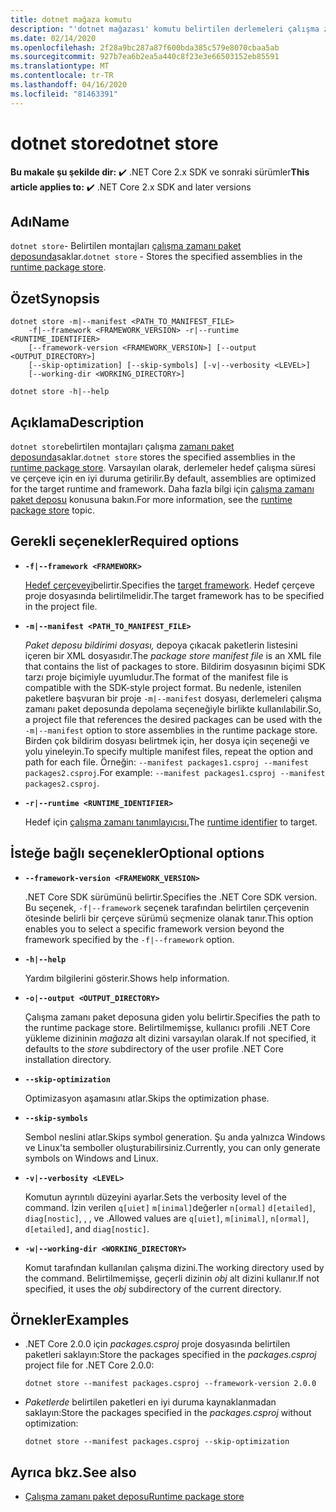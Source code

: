 ```yaml
---
title: dotnet mağaza komutu
description: "'dotnet mağazası' komutu belirtilen derlemeleri çalışma zamanı paket deposunda depolar."
ms.date: 02/14/2020
ms.openlocfilehash: 2f28a9bc287a87f600bda385c579e8070cbaa5ab
ms.sourcegitcommit: 927b7ea6b2ea5a440c8f23e3e66503152eb85591
ms.translationtype: MT
ms.contentlocale: tr-TR
ms.lasthandoff: 04/16/2020
ms.locfileid: "81463391"
---
```

# <a name="dotnet-store"></a><span data-ttu-id="21499-103">dotnet store</span><span class="sxs-lookup"><span data-stu-id="21499-103">dotnet store</span></span>

<span data-ttu-id="21499-104">**Bu makale şu şekilde dir:** ✔️ .NET Core 2.x SDK ve sonraki sürümler</span><span class="sxs-lookup"><span data-stu-id="21499-104">**This article applies to:** ✔️ .NET Core 2.x SDK and later versions</span></span>

## <a name="name"></a><span data-ttu-id="21499-105">Adı</span><span class="sxs-lookup"><span data-stu-id="21499-105">Name</span></span>

<span data-ttu-id="21499-106">`dotnet store`- Belirtilen montajları [çalışma zamanı paket deposunda](../deploying/runtime-store.md)saklar.</span><span class="sxs-lookup"><span data-stu-id="21499-106">`dotnet store` - Stores the specified assemblies in the [runtime package store](../deploying/runtime-store.md).</span></span>

## <a name="synopsis"></a><span data-ttu-id="21499-107">Özet</span><span class="sxs-lookup"><span data-stu-id="21499-107">Synopsis</span></span>

```dotnetcli
dotnet store -m|--manifest <PATH_TO_MANIFEST_FILE>
    -f|--framework <FRAMEWORK_VERSION> -r|--runtime <RUNTIME_IDENTIFIER>
    [--framework-version <FRAMEWORK_VERSION>] [--output <OUTPUT_DIRECTORY>]
    [--skip-optimization] [--skip-symbols] [-v|--verbosity <LEVEL>]
    [--working-dir <WORKING_DIRECTORY>]

dotnet store -h|--help
```

## <a name="description"></a><span data-ttu-id="21499-108">Açıklama</span><span class="sxs-lookup"><span data-stu-id="21499-108">Description</span></span>

<span data-ttu-id="21499-109">`dotnet store`belirtilen montajları çalışma [zamanı paket deposunda](../deploying/runtime-store.md)saklar.</span><span class="sxs-lookup"><span data-stu-id="21499-109">`dotnet store` stores the specified assemblies in the [runtime package store](../deploying/runtime-store.md).</span></span> <span data-ttu-id="21499-110">Varsayılan olarak, derlemeler hedef çalışma süresi ve çerçeve için en iyi duruma getirilir.</span><span class="sxs-lookup"><span data-stu-id="21499-110">By default, assemblies are optimized for the target runtime and framework.</span></span> <span data-ttu-id="21499-111">Daha fazla bilgi için [çalışma zamanı paket deposu](../deploying/runtime-store.md) konusuna bakın.</span><span class="sxs-lookup"><span data-stu-id="21499-111">For more information, see the [runtime package store](../deploying/runtime-store.md) topic.</span></span>

## <a name="required-options"></a><span data-ttu-id="21499-112">Gerekli seçenekler</span><span class="sxs-lookup"><span data-stu-id="21499-112">Required options</span></span>

- **`-f|--framework <FRAMEWORK>`**

  <span data-ttu-id="21499-113">[Hedef çerçeveyi](../../standard/frameworks.md)belirtir.</span><span class="sxs-lookup"><span data-stu-id="21499-113">Specifies the [target framework](../../standard/frameworks.md).</span></span> <span data-ttu-id="21499-114">Hedef çerçeve proje dosyasında belirtilmelidir.</span><span class="sxs-lookup"><span data-stu-id="21499-114">The target framework has to be specified in the project file.</span></span>

- **`-m|--manifest <PATH_TO_MANIFEST_FILE>`**

  <span data-ttu-id="21499-115">*Paket deposu bildirimi dosyası,* depoya çıkacak paketlerin listesini içeren bir XML dosyasıdır.</span><span class="sxs-lookup"><span data-stu-id="21499-115">The *package store manifest file* is an XML file that contains the list of packages to store.</span></span> <span data-ttu-id="21499-116">Bildirim dosyasının biçimi SDK tarzı proje biçimiyle uyumludur.</span><span class="sxs-lookup"><span data-stu-id="21499-116">The format of the manifest file is compatible with the SDK-style project format.</span></span> <span data-ttu-id="21499-117">Bu nedenle, istenilen paketlere başvuran bir proje `-m|--manifest` dosyası, derlemeleri çalışma zamanı paket deposunda depolama seçeneğiyle birlikte kullanılabilir.</span><span class="sxs-lookup"><span data-stu-id="21499-117">So, a project file that references the desired packages can be used with the `-m|--manifest` option to store assemblies in the runtime package store.</span></span> <span data-ttu-id="21499-118">Birden çok bildirim dosyası belirtmek için, her dosya için seçeneği ve yolu yineleyin.</span><span class="sxs-lookup"><span data-stu-id="21499-118">To specify multiple manifest files, repeat the option and path for each file.</span></span> <span data-ttu-id="21499-119">Örneğin: `--manifest packages1.csproj --manifest packages2.csproj`.</span><span class="sxs-lookup"><span data-stu-id="21499-119">For example: `--manifest packages1.csproj --manifest packages2.csproj`.</span></span>

- **`-r|--runtime <RUNTIME_IDENTIFIER>`**

  <span data-ttu-id="21499-120">Hedef için [çalışma zamanı tanımlayıcısı.](../rid-catalog.md)</span><span class="sxs-lookup"><span data-stu-id="21499-120">The [runtime identifier](../rid-catalog.md) to target.</span></span>

## <a name="optional-options"></a><span data-ttu-id="21499-121">İsteğe bağlı seçenekler</span><span class="sxs-lookup"><span data-stu-id="21499-121">Optional options</span></span>

- **`--framework-version <FRAMEWORK_VERSION>`**

  <span data-ttu-id="21499-122">.NET Core SDK sürümünü belirtir.</span><span class="sxs-lookup"><span data-stu-id="21499-122">Specifies the .NET Core SDK version.</span></span> <span data-ttu-id="21499-123">Bu seçenek, `-f|--framework` seçenek tarafından belirtilen çerçevenin ötesinde belirli bir çerçeve sürümü seçmenize olanak tanır.</span><span class="sxs-lookup"><span data-stu-id="21499-123">This option enables you to select a specific framework version beyond the framework specified by the `-f|--framework` option.</span></span>

- **`-h|--help`**

  <span data-ttu-id="21499-124">Yardım bilgilerini gösterir.</span><span class="sxs-lookup"><span data-stu-id="21499-124">Shows help information.</span></span>

- **`-o|--output <OUTPUT_DIRECTORY>`**

  <span data-ttu-id="21499-125">Çalışma zamanı paket deposuna giden yolu belirtir.</span><span class="sxs-lookup"><span data-stu-id="21499-125">Specifies the path to the runtime package store.</span></span> <span data-ttu-id="21499-126">Belirtilmemişse, kullanıcı profili .NET Core yükleme dizininin *mağaza* alt dizini varsayılan olarak.</span><span class="sxs-lookup"><span data-stu-id="21499-126">If not specified, it defaults to the *store* subdirectory of the user profile .NET Core installation directory.</span></span>

- **`--skip-optimization`**

  <span data-ttu-id="21499-127">Optimizasyon aşamasını atlar.</span><span class="sxs-lookup"><span data-stu-id="21499-127">Skips the optimization phase.</span></span>

- **`--skip-symbols`**

  <span data-ttu-id="21499-128">Sembol neslini atlar.</span><span class="sxs-lookup"><span data-stu-id="21499-128">Skips symbol generation.</span></span> <span data-ttu-id="21499-129">Şu anda yalnızca Windows ve Linux'ta semboller oluşturabilirsiniz.</span><span class="sxs-lookup"><span data-stu-id="21499-129">Currently, you can only generate symbols on Windows and Linux.</span></span>

- **`-v|--verbosity <LEVEL>`**

  <span data-ttu-id="21499-130">Komutun ayrıntılı düzeyini ayarlar.</span><span class="sxs-lookup"><span data-stu-id="21499-130">Sets the verbosity level of the command.</span></span> <span data-ttu-id="21499-131">İzin verilen `q[uiet]` `m[inimal]`değerler `n[ormal]` `d[etailed]`, `diag[nostic]`, , , ve .</span><span class="sxs-lookup"><span data-stu-id="21499-131">Allowed values are `q[uiet]`, `m[inimal]`, `n[ormal]`, `d[etailed]`, and `diag[nostic]`.</span></span>

- **`-w|--working-dir <WORKING_DIRECTORY>`**

  <span data-ttu-id="21499-132">Komut tarafından kullanılan çalışma dizini.</span><span class="sxs-lookup"><span data-stu-id="21499-132">The working directory used by the command.</span></span> <span data-ttu-id="21499-133">Belirtilmemişse, geçerli dizinin *obj* alt dizini kullanır.</span><span class="sxs-lookup"><span data-stu-id="21499-133">If not specified, it uses the *obj* subdirectory of the current directory.</span></span>

## <a name="examples"></a><span data-ttu-id="21499-134">Örnekler</span><span class="sxs-lookup"><span data-stu-id="21499-134">Examples</span></span>

- <span data-ttu-id="21499-135">.NET Core 2.0.0 için *packages.csproj* proje dosyasında belirtilen paketleri saklayın:</span><span class="sxs-lookup"><span data-stu-id="21499-135">Store the packages specified in the *packages.csproj* project file for .NET Core 2.0.0:</span></span>

  ```dotnetcli
  dotnet store --manifest packages.csproj --framework-version 2.0.0
  ```

- <span data-ttu-id="21499-136">*Paketlerde* belirtilen paketleri en iyi duruma kaynaklanmadan saklayın:</span><span class="sxs-lookup"><span data-stu-id="21499-136">Store the packages specified in the *packages.csproj* without optimization:</span></span>

  ```dotnetcli
  dotnet store --manifest packages.csproj --skip-optimization
  ```

## <a name="see-also"></a><span data-ttu-id="21499-137">Ayrıca bkz.</span><span class="sxs-lookup"><span data-stu-id="21499-137">See also</span></span>

- [<span data-ttu-id="21499-138">Çalışma zamanı paket deposu</span><span class="sxs-lookup"><span data-stu-id="21499-138">Runtime package store</span></span>](../deploying/runtime-store.md)
